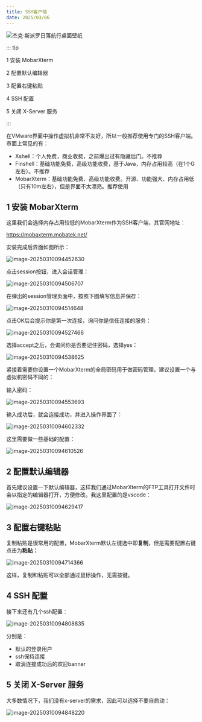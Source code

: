 ```yaml
---
title: SSH客户端
date: 2025/03/06
---
```


![杰克·斯派罗日落航行桌面壁纸](https://bizhi1.com/wp-content/uploads/2025/02/pirate-jack-sparrow-sunset-voyage-desktop-wallpaper-4k.jpg)

::: tip

1 安装 MobarXterm

2 配置默认编辑器

3 配置右键粘贴

4 SSH 配置

5 关闭 X-Server 服务

:::

在VMware界面中操作虚拟机非常不友好，所以一般推荐使用专门的SSH客户端。市面上常见的有：

- Xshell：个人免费，商业收费，之前爆出过有隐藏后门。不推荐
- Finshell：基础功能免费，高级功能收费，基于Java，内存占用较高（在1个G左右）。不推荐
- MobarXterm：基础功能免费、高级功能收费。开源、功能强大、内存占用低（只有10m左右），但是界面不太漂亮。推荐使用



## 1 安装 MobarXterm

这里我们会选择内存占用较低的MobarXterm作为SSH客户端，其官网地址：

https://mobaxterm.mobatek.net/

安装完成后界面如图所示：

![image-20250310094452630](images/2-Linux/image-20250310094452630.png)

点击session按钮，进入会话管理：

![image-20250310094506707](images/2-Linux/image-20250310094506707.png)

在弹出的session管理页面中，按照下图填写信息并保存：

![image-20250310094514648](images/2-Linux/image-20250310094514648.png)

点击OK后会提示你是第一次连接，询问你是信任连接的服务：

![image-20250310094527466](images/2-Linux/image-20250310094527466.png)

选择accept之后，会询问你是否要记住密码，选择yes：

![image-20250310094538625](images/2-Linux/image-20250310094538625.png)

紧接着需要你设置一个MobarXterm的全局密码用于做密码管理，建议设置一个与虚拟机密码不同的：

输入密码：

![image-20250310094553693](images/2-Linux/image-20250310094553693.png)

输入成功后，就会连接成功，并进入操作界面了：

![image-20250310094602332](images/2-Linux/image-20250310094602332.png)

这里需要做一些基础的配置：

![image-20250310094610526](images/2-Linux/image-20250310094610526.png)





## 2 配置默认编辑器

首先建议设置一下默认编辑器，这样我们通过MobarXterm的FTP工具打开文件时会以指定的编辑器打开，方便修改。我这里配置的是vscode：

![image-20250310094629417](images/2-Linux/image-20250310094629417.png)





## 3 配置右键粘贴

复制粘贴是很常用的配置，MobarXterm默认左键选中即**复制**，但是需要配置右键点击为**粘贴：**

![image-20250310094714366](images/2-Linux/image-20250310094714366.png)

这样，复制和粘贴可以全部通过鼠标操作，无需按键。





## 4 SSH 配置

接下来还有几个ssh配置：

![image-20250310094808835](images/2-Linux/image-20250310094808835.png)

分别是：

- 默认的登录用户
- ssh保持连接
- 取消连接成功后的欢迎banner





## 5 关闭 X-Server 服务

大多数情况下，我们没有x-server的需求，因此可以选择不要自启动：

![image-20250310094848220](images/2-Linux/image-20250310094848220.png)